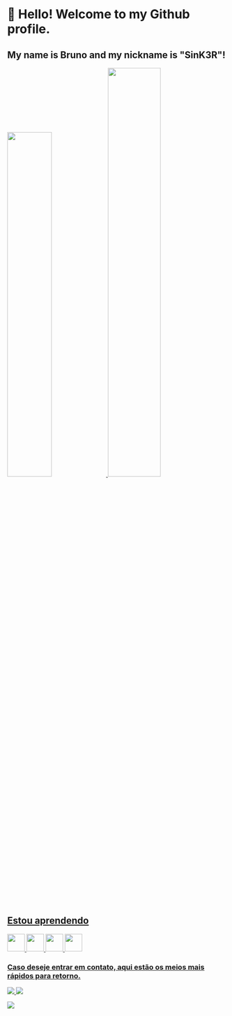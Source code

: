 # 👋 Hello! Welcome to my Github profile.
## My name is Bruno and my nickname is "SinK3R"!

<div>
  <a href="https://github.com/SinK3R"/>
  <img width="45%" src="https://github-readme-stats.vercel.app/api?username=SinK3R&show_icons=true&theme=midnight-purple&include_all_commits=true&count_private=true"/>     <img width="49%" src="https://github-readme-stats.vercel.app/api/top-langs/?username=SinK3R&layout=compact&langs_count=16&theme=midnight-purple"/>
</div>

## Estou aprendendo

<img src="https://cdn.jsdelivr.net/gh/devicons/devicon/icons/javascript/javascript-original.svg" width="40" height="40"/> <img src="https://cdn.jsdelivr.net/gh/devicons/devicon/icons/html5/html5-original.svg" width="40" height="40"/> <img src="https://cdn.jsdelivr.net/gh/devicons/devicon/icons/css3/css3-original.svg" width="40" height="40"/> <img src="https://cdn.jsdelivr.net/gh/devicons/devicon/icons/python/python-original.svg" width="40" height="40"/>

### Caso deseje entrar em contato, aqui estão os meios mais rápidos para retorno.
<div>
  <a href="mailto:brunoskidrow@gmail.com"><img src="https://img.shields.io/badge/Gmail-D14836?style=for-the-badge&logo=gmail&logoColor=white"/>
  <a href="https://discord.gg/204296695901585408" target="_blank"><img src="https://img.shields.io/badge/Discord-7289DA?style=for-the-badge&logo=discord&logoColor=white" target="_blank"></a>
    
</div>
  
![](https://giphy.com/gifs/computador-gu-tecnology-bGgsc5mWoryfgKBx1u)

